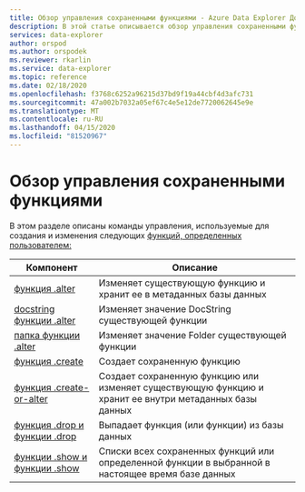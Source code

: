```yaml
---
title: Обзор управления сохраненными функциями - Azure Data Explorer Документы Майкрософт
description: В этой статье описывается обзор управления сохраненными функциями в Azure Data Explorer.
services: data-explorer
author: orspod
ms.author: orspodek
ms.reviewer: rkarlin
ms.service: data-explorer
ms.topic: reference
ms.date: 02/18/2020
ms.openlocfilehash: f3768c6252a96215d37bd9f19a44cbf4d3afc731
ms.sourcegitcommit: 47a002b7032a05ef67c4e5e12de7720062645e9e
ms.translationtype: MT
ms.contentlocale: ru-RU
ms.lasthandoff: 04/15/2020
ms.locfileid: "81520967"
---
```

# <a name="stored-functions-management-overview"></a>Обзор управления сохраненными функциями
В этом разделе описаны команды управления, используемые для создания и изменения следующих [функций, определенных пользователем:](../query/functions/user-defined-functions.md)

|Компонент |Описание|
|---------|-----------|
|[функция .alter](alter-function.md) |Изменяет существующую функцию и хранит ее в метаданных базы данных |
|[docstring функции .alter](alter-docstring-function.md) |Изменяет значение DocString существующей функции |
|[папка функции .alter](alter-folder-function.md) |Изменяет значение Folder существующей функции |
|[функция .create](create-function.md) |Создает сохраненную функцию |
|[функция .create-or-alter](create-alter-function.md) |Создает сохраненную функцию или изменяет существующую функцию и хранит ее внутри метаданных базы данных |
|[функция .drop и функции .drop](drop-function.md) |Выпадает функция (или функции) из базы данных |
|[функции .show и функции .show](show-function.md) |Списки всех сохраненных функций или определенной функции в выбранной в настоящее время базе данных |